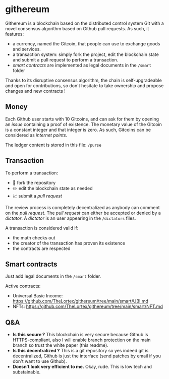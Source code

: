 # githereum

Githereum is a blockchain based on the distributed control system Git with a novel consensus algorithm based on Github pull requests.
As such, it features:
 - a currency, named the Gitcoin, that people can use to exchange goods and services.
 - a transaction system: simply fork the project, edit the blockchain state and submit a pull request to perform a transaction.
 - _smart contracts_ are implemented as legal documents in the `/smart` folder

Thanks to its disruptive consensus algorithm, the chain is self-upgradeable and open for contributions, so don't hesitate to take ownership 
and propose changes and new contracts !

## Money

Each Github user starts with 10 Gitcoins, and can ask for them by opening an _issue_ containing a proof of existence.
The monetary value of the Gitcoin is a constant integer and that integer is zero. As such, Gitcoins can be considered as _internet points_.

The ledger content is stored in this file: `/purse`

## Transaction

To perform a transaction:
 - 🍴 fork the repository
 - ✏️ edit the blockchain state as needed
 - 📈 submit a _pull request_

The review process is completely decentralized as anybody can comment on the _pull request_. 
The _pull request_ can either be accepted or denied by a _dictator_. A _dictator_ is an user appearing in the `/dictators` files. 

A transaction is considered valid if:
 - the math checks out
 - the creator of the transaction has proven its existence
 - the contracts are respected

## Smart contracts

Just add legal documents in the `/smart` folder.

Active contracts:

- Universal Basic Income: https://github.com/TheLortex/githereum/tree/main/smart/UBI.md
- NFTs: https://github.com/TheLortex/githereum/tree/main/smart/NFT.md

## Q&A

- **Is this secure ?** This blockchain is very secure because Github is HTTPS-compliant, also I will enable branch protection on the main branch so trust the white paper (this readme).
- **Is this decentralized ?** This is a git repository so yes indeed git is decentralized, Github is just the interface (send patches by email if you don't want to use Github).
- **Doesn't look very efficient to me.** Okay, rude. This is low tech and substainable.

